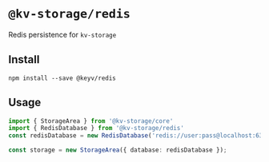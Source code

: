 # `@kv-storage/redis`

Redis persistence for `kv-storage`

## Install

```shell
npm install --save @keyv/redis
```

## Usage

```typescript
import { StorageArea } from '@kv-storage/core'
import { RedisDatabase } from '@kv-storage/redis'
const redisDatabase = new RedisDatabase('redis://user:pass@localhost:6379');

const storage = new StorageArea({ database: redisDatabase });
```
